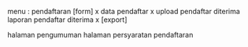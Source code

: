 menu :
pendaftaran [form] x
data pendaftar x
upload pendaftar diterima
laporan pendaftar diterima x
[export]

halaman pengumuman
halaman persyaratan pendaftaran
